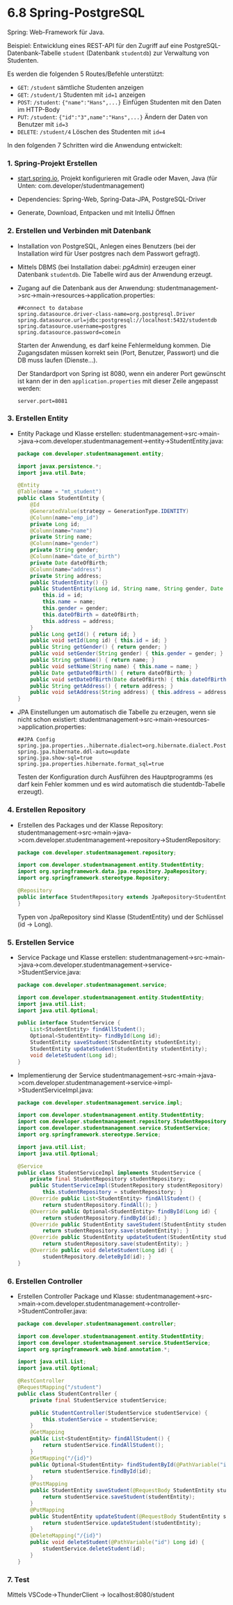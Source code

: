 # 6.8 Spring-PostgreSQL

Spring: Web-Framework für Java.

Beispiel: Entwicklung eines REST-API für den Zugriff auf eine PostgreSQL-Datenbank-Tabelle `student` (Datenbank `studentdb`) zur Verwaltung von Studenten.

Es werden die folgenden 5 Routes/Befehle unterstützt:

- `GET`: `/student` sämtliche Studenten anzeigen
- `GET`: `/student/1` Studenten mit `id=1` anzeigen
- `POST`: `/student`: `{"name":"Hans",...}` Einfügen Studenten mit den Daten im HTTP-Body
- `PUT`: `/student`: `{"id":"3",name":"Hans",...}` Ändern der Daten von Benutzer mit `id=3`
- `DELETE`: `/student/4` Löschen des Studenten mit `id=4`

In den folgenden 7 Schritten wird die Anwendung entwickelt:

### 1. Spring-Projekt Erstellen

- [start.spring.io](), Projekt konfigurieren mit Gradle oder Maven, Java
  (für Unten: com.developer/studentmanagement)

- Dependencies: Spring-Web, Spring-Data-JPA, PostgreSQL-Driver

- Generate, Download, Entpacken und mit IntelliJ Öffnen

### 2. Erstellen und Verbinden mit Datenbank

- Installation von PostgreSQL, Anlegen eines Benutzers (bei der Installation wird für User postgres nach dem Passwort gefragt).

- Mittels DBMS (bei Installation dabei: *pgAdmin*) erzeugen einer Datenbank `studentdb`. Die Tabelle wird aus der Anwendung erzeugt.

- Zugang auf die Datenbank aus der Anwendung: studentmanagement->src->main->resources->application.properties:
  
  ```
  ##connect to database
  spring.datasource.driver-class-name=org.postgresql.Driver
  spring.datasource.url=jdbc:postgresql://localhost:5432/studentdb
  spring.datasource.username=postgres
  spring.datasource.password=comein
  ```
  
  Starten der Anwendung, es darf keine Fehlermeldung kommen. Die Zugangsdaten müssen korrekt sein (Port, Benutzer, Passwort) und die DB muss laufen (Dienste...).
  
  Der Standardport von Spring ist 8080, wenn ein anderer Port gewünscht ist kann der in den `application.properties` mit dieser Zeile angepasst werden:
  
  ```
  server.port=8081
  ```

### 3. Erstellen Entity

- Entity Package und Klasse erstellen: studentmanagement->src->main->java->com.developer.studentmanagement->entity->StudentEntity.java:
  
  ```java
  package com.developer.studentmanagement.entity;
  
  import javax.persistence.*;
  import java.util.Date;
  
  @Entity
  @Table(name = "mt_student")
  public class StudentEntity {
      @Id
      @GeneratedValue(strategy = GenerationType.IDENTITY)
      @Column(name="emp_id")
      private Long id;
      @Column(name="name")
      private String name;
      @Column(name="gender")
      private String gender;
      @Column(name="date_of_birth")
      private Date dateOfBirth;
      @Column(name="address")
      private String address;
      public StudentEntity() {}
      public StudentEntity(Long id, String name, String gender, Date dateOfBirth, String address) {
          this.id = id;
          this.name = name;
          this.gender = gender;
          this.dateOfBirth = dateOfBirth;
          this.address = address;
      }
      public Long getId() { return id; }
      public void setId(Long id) { this.id = id; }
      public String getGender() { return gender; }
      public void setGender(String gender) { this.gender = gender; }
      public String getName() { return name; }
      public void setName(String name) { this.name = name; }
      public Date getDateOfBirth() { return dateOfBirth; }
      public void setDateOfBirth(Date dateOfBirth) { this.dateOfBirth = dateOfBirth; }
      public String getAddress() { return address; }
      public void setAddress(String address) { this.address = address; }
  }
  ```

- JPA Einstellungen um automatisch die Tabelle zu erzeugen, wenn sie nicht schon existiert: studentmanagement->src->main->resources->application.properties:
  
  ```
  ##JPA Config
  spring.jpa.properties..hibernate.dialect=org.hibernate.dialect.PostgreSQLDialect
  spring.jpa.hibernate.ddl-auto=update
  spring.jpa.show-sql=true
  spring.jpa.properties.hibernate.format_sql=true
  ```
  
  Testen der Konfiguration durch Ausführen des Hauptprogramms (es darf kein Fehler kommen und es wird automatisch die studentdb-Tabelle erzeugt).

### 4. Erstellen Repository

- Erstellen des Packages und der Klasse Repository: studentmanagement->src->main->java->com.developer.studentmanagement->repository->StudentRepository:
  
  ```java
  package com.developer.studentmanagement.repository;
  
  import com.developer.studentmanagement.entity.StudentEntity;
  import org.springframework.data.jpa.repository.JpaRepository;
  import org.springframework.stereotype.Repository;
  
  @Repository
  public interface StudentRepository extends JpaRepository<StudentEntity, Long> {
  }
  ```
  
  Typen von JpaRepository sind Klasse (StudentEntity) und der Schlüssel (id -> Long).

### 5. Erstellen Service

- Service Package und Klasse erstellen: studentmanagement->src->main->java->com.developer.studentmanagement->service->StudentService.java:
  
  ```java
  package com.developer.studentmanagement.service;
  
  import com.developer.studentmanagement.entity.StudentEntity;
  import java.util.List;
  import java.util.Optional;
  
  public interface StudentService {
      List<StudentEntity> findAllStudent();
      Optional<StudentEntity> findById(Long id);
      StudentEntity saveStudent(StudentEntity studentEntity);
      StudentEntity updateStudent(StudentEntity studentEntity);
      void deleteStudent(Long id);
  }
  ```

- Implementierung der Service studentmanagement->src->main->java->com.developer.studentmanagement->service->impl->StudentServiceImpl.java:
  
  ```java
  package com.developer.studentmanagement.service.impl;
  
  import com.developer.studentmanagement.entity.StudentEntity;
  import com.developer.studentmanagement.repository.StudentRepository;
  import com.developer.studentmanagement.service.StudentService;
  import org.springframework.stereotype.Service;
  
  import java.util.List;
  import java.util.Optional;
  
  @Service
  public class StudentServiceImpl implements StudentService {
      private final StudentRepository studentRepository;
      public StudentServiceImpl(StudentRepository studentRepository) {
          this.studentRepository = studentRepository; }
      @Override public List<StudentEntity> findAllStudent() {
          return studentRepository.findAll(); }
      @Override public Optional<StudentEntity> findById(Long id) {
          return studentRepository.findById(id); }
      @Override public StudentEntity saveStudent(StudentEntity studentEntity) {
          return studentRepository.save(studentEntity); }
      @Override public StudentEntity updateStudent(StudentEntity studentEntity) {
          return studentRepository.save(studentEntity); }
      @Override public void deleteStudent(Long id) {
          studentRepository.deleteById(id); }
  }
  ```

### 6. Erstellen Controller

- Erstellen Controller Package und Klasse: studentmanagement->src->main->com.developer.studentmanagement->controller->StudentController.java:
  
  ```java
  package com.developer.studentmanagement.controller;
  
  import com.developer.studentmanagement.entity.StudentEntity;
  import com.developer.studentmanagement.service.StudentService;
  import org.springframework.web.bind.annotation.*;
  
  import java.util.List;
  import java.util.Optional;
  
  @RestController
  @RequestMapping("/student")
  public class StudentController {
      private final StudentService studentService;
  
      public StudentController(StudentService studentService) {
          this.studentService = studentService;
      }
      @GetMapping
      public List<StudentEntity> findAllStudent() {
          return studentService.findAllStudent();
      }
      @GetMapping("/{id}")
      public Optional<StudentEntity> findStudentById(@PathVariable("id") Long id) {
          return studentService.findById(id);
      }
      @PostMapping
      public StudentEntity saveStudent(@RequestBody StudentEntity studentEntity) {
          return studentService.saveStudent(studentEntity);
      }
      @PutMapping
      public StudentEntity updateStudent(@RequestBody StudentEntity studentEntity) {
          return studentService.updateStudent(studentEntity);
      }
      @DeleteMapping("/{id}")
      public void deleteStudent(@PathVariable("id") Long id) {
          studentService.deleteStudent(id);
      }
  }
  ```

### 7. Test

Mittels VSCode->ThunderClient -> localhost:8080/student
